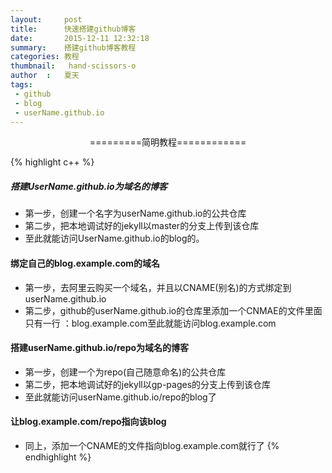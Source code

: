```yaml
---
layout:     post
title:      快速搭建github博客
date:       2015-12-11 12:32:18
summary:    搭建github博客教程
categories: 教程
thumbnail:   hand-scissors-o
author  :   夏天
tags:
 - github
 - blog
 - userName.github.io
---
```

<center>=========简明教程============</center>

{% highlight c++ %}
##### 搭建UserName.github.io为域名的博客
- 第一步，创建一个名字为userName.github.io的公共仓库
- 第二步，把本地调试好的jekyll以master的分支上传到该仓库
- 至此就能访问UserName.github.io的blog的。

#### 绑定自己的blog.example.com的域名
- 第一步，去阿里云购买一个域名，并且以CNAME(别名)的方式绑定到userName.github.io
- 第二步，github的userName.github.io的仓库里添加一个CNMAE的文件里面只有一行
：blog.example.com至此就能访问blog.example.com

#### 搭建userName.github.io/repo为域名的博客
- 第一步，创建一个为repo(自己随意命名)的公共仓库
- 第二步，把本地调试好的jekyll以gp-pages的分支上传到该仓库
- 至此就能访问userName.github.io/repo的blog了

#### 让blog.example.com/repo指向该blog
- 同上，添加一个CNAME的文件指向blog.example.com就行了
	{% endhighlight %}
